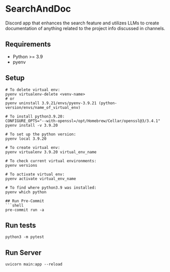 # SearchAndDoc

Discord app that enhances the search feature and utilizes LLMs to create documentation of anything related to the project info discussed in channels.

## Requirements
- Python >= 3.9
- pyenv

## Setup

```shell
# To delete virtual env:
pyenv virtualenv-delete <venv-name>
# or
pyenv uninstall 3.9.21/envs/pyenv-3.9.21 (python-version/envs/name_of_virtual_env)

# To install python3.9.20:
CONFIGURE_OPTS="--with-openssl=/opt/Homebrew/Cellar/openssl@3/3.4.1" pyenv install -v 3.9.20

# To set up the python version:
pyenv local 3.9.20

# To create virtual env:
pyenv virtualenv 3.9.20 virtual_env_name

# To check current virtual environments:
pyenv versions

# To activate virtual env:
pyenv activate virtual_env_name

# To find where python3.9 was installed:
pyenv which python

## Run Pre-Commit
```shell
pre-commit run -a
```

## Run tests
```shell
python3 -m pytest
```

## Run Server
```shell
uvicorn main:app --reload
```
